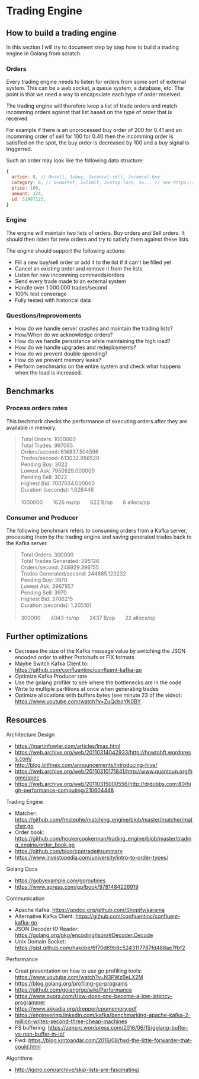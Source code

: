 # Trading Engine

## How to build a trading engine
In this section I will try to document step by step how to build a trading engine in Golang from scratch.

### Orders 
Every trading engine needs to listen for orders from some sort of external system. This can be a web socket, a queue system, a database, etc.
The point is that we need a way to encapsulate each type of order received.

The trading engine will therefore keep a list of trade orders and match incomming orders against that list based on the type of order that is received.

For example if there is an unprocessed buy order of 200 for 0.41 and an incomming order of sell for 100 for 0.40 then the incomming order is satisfied on the spot, the buy order is decreased by 100 and a buy signal is triggerred.

Such an order may look like the following data structure:
```js
{
  action: 0, // 0=sell, 1=buy, 2=cancel-sell, 3=cancel-buy
  category: 0, // 0=market, 1=limit, 2=stop-loss, 3=... // see https://www.investopedia.com/university/intro-to-order-types/ for other possible types
  price: 100,
  amount: 124,
  id: 51987123,
}
```

### Engine

The engine will maintain two lists of orders. Buy orders and Sell orders.
It should then listen for new orders and try to satisfy them against these lists.

The engine should support the following actions:
- Fill a new buy/sell order or add it to the list if it can't be filled yet
- Cancel an existing order and remove it from the lists
- Listen for new incomming commands/orders
- Send every trade made to an external system
- Handle over 1.000.000 trades/second
- 100% test converage
- Fully tested with historical data

### Questions/Improvements
- How do we handle server crashes and maintain the trading lists?
- How/When do we acknowledge orders?
- How do we handle persistance while maintaining the high load?
- How do we handle upgrades and redeployments?
- How do we prevent double spending?
- How do we prevent memory leaks?
- Perform benchmarks on the entire system and check what happens when the load is increased.

## Benchmarks

### Process orders rates

This bechmark checks the performance of executing orders after they are available in memory.

> Total Orders: 1000000\
> Total Trades: 997065\
> Orders/second: 614837.504596\
> Trades/second: 613032.956520\
> Pending Buy: 3022\
> Lowest Ask: 7950529.000000\
> Pending Sell: 3022\
> Highest Bid: 7007034.000000\
> Duration (seconds): 1.626446\
> \
> 1000000 &nbsp; &nbsp; &nbsp; 1626 ns/op &nbsp; &nbsp; &nbsp; 622 B/op &nbsp; &nbsp; &nbsp; 6 allocs/op

### Consumer and Producer

The following benchmark refers to consuming orders from a Kafka server, processing them 
by the trading engine and saving generated trades back to the Kafka server.


> Total Orders: 300000 \
> Total Trades Generated: 295126 \
> Orders/second: 248929.396155 \
> Trades Generated/second: 244885.123232 \
> Pending Buy: 3970 \
> Lowest Ask: 3967957 \
> Pending Sell: 3970 \
> Highest Bid: 3706215 \
> Duration (seconds): 1.205161 \
> \
> 300000 &nbsp; &nbsp; &nbsp; 4043 ns/op &nbsp; &nbsp; &nbsp; 2437 B/op &nbsp; &nbsp; &nbsp; 22 allocs/op

## Further optimizations
- Decrease the size of the Kafka message value by switching the JSON encoded order to either Protobufs or FIX formats
- Maybe Switch Kafka Client to: https://github.com/confluentinc/confluent-kafka-go
- Optimize Kafka Producer rate
- Use the golang profiler to see where the bottlenecks are in the code
- Write to multiple partitions at once when generating trades
- Optimize allocations with buffers bytes (see minute 23 of the video): https://www.youtube.com/watch?v=ZuQcbqYK0BY

## Resources

Architecture Design
- https://martinfowler.com/articles/lmax.html
- https://web.archive.org/web/20110314042933/http://howtohft.wordpress.com/
- http://blog.bitfinex.com/announcements/introducing-hive/
- https://web.archive.org/web/20110310171841/http://www.quantcup.org/home/spec
- https://web.archive.org/web/20110315000556/http://drdobbs.com:80/high-performance-computing/210604448

Trading Engine
- Matcher: https://github.com/fmstephe/matching_engine/blob/master/matcher/matcher.go
- Order book: https://github.com/hookercookerman/trading_engine/blob/master/trading_engine/order_book.go
- https://github.com/bloq/cpptrade#summary
- https://www.investopedia.com/university/intro-to-order-types/ 

Golang Docs
- https://gobyexample.com/goroutines
- https://www.apress.com/gp/book/9781484226919

Communication
- Apache Kafka: https://godoc.org/github.com/Shopify/sarama
- Alternative Kafka Client: https://github.com/confluentinc/confluent-kafka-go
- JSON Decoder IO Reader: https://golang.org/pkg/encoding/json/#Decoder.Decode
- Unix Domain Socket: https://gist.github.com/hakobe/6f70d69b8c5243117787fd488ae7fbf2

Performance
- Great presentation on how to use go profilling tools: https://www.youtube.com/watch?v=N3PWzBeLX2M
- https://blog.golang.org/profiling-go-programs
- https://github.com/golang/go/wiki/Performance
- https://www.quora.com/How-does-one-become-a-low-latency-programmer
- https://www.akkadia.org/drepper/cpumemory.pdf
- https://engineering.linkedin.com/kafka/benchmarking-apache-kafka-2-million-writes-second-three-cheap-machines
- FS buffering: https://zensrc.wordpress.com/2016/06/15/golang-buffer-vs-non-buffer-in-io/
- Fwd: https://blog.kintoandar.com/2016/08/fwd-the-little-forwarder-that-could.html


Algorithms
- http://igoro.com/archive/skip-lists-are-fascinating/